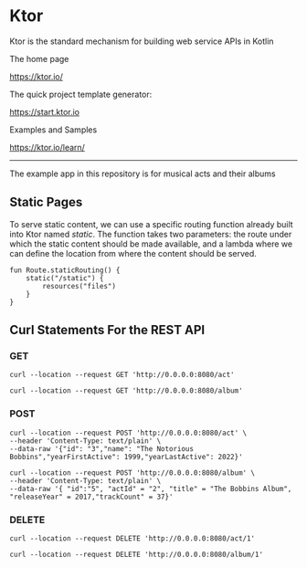 # Ktor

Ktor is the standard mechanism for building web service APIs in Kotlin

The home page

https://ktor.io/

The quick project template generator: 

https://start.ktor.io

Examples and Samples

https://ktor.io/learn/

---
The example app in this repository is for musical acts and their albums

## Static Pages

To serve static content, we can use a specific routing function already built into Ktor named *static*. The function takes two parameters: the route under which the static content should be made available, and a lambda where we can define the location from where the content should be served.

    fun Route.staticRouting() {
        static("/static") {
            resources("files")
        }
    }

## Curl Statements For the REST API

### GET

    curl --location --request GET 'http://0.0.0.0:8080/act'

    curl --location --request GET 'http://0.0.0.0:8080/album'

### POST

    curl --location --request POST 'http://0.0.0.0:8080/act' \
    --header 'Content-Type: text/plain' \
    --data-raw '{"id": "3","name": "The Notorious Bobbins","yearFirstActive": 1999,"yearLastActive": 2022}'

    curl --location --request POST 'http://0.0.0.0:8080/album' \
    --header 'Content-Type: text/plain' \
    --data-raw '{ "id":"5", "actId" = "2", "title" = "The Bobbins Album", "releaseYear" = 2017,"trackCount" = 37}'


### DELETE

    curl --location --request DELETE 'http://0.0.0.0:8080/act/1'

    curl --location --request DELETE 'http://0.0.0.0:8080/album/1'



